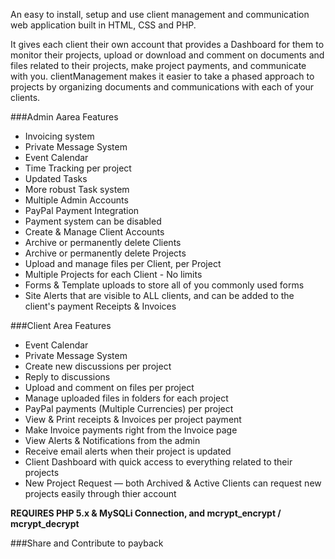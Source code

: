 An easy to install, setup and use client management and communication web application built in HTML, CSS and PHP.

It gives each client their own account that provides a Dashboard for them to monitor their projects, upload or download and comment on documents and files related to their projects, make project payments, and communicate with you. clientManagement makes it easier to take a phased approach to projects by organizing documents and communications with each of your clients.

###Admin Aarea Features

* Invoicing system
* Private Message System
* Event Calendar
* Time Tracking per project
* Updated Tasks
* More robust Task system
* Multiple Admin Accounts
* PayPal Payment Integration
* Payment system can be disabled
* Create & Manage Client Accounts
* Archive or permanently delete Clients
* Archive or permanently delete Projects
* Upload and manage files per Client, per Project
* Multiple Projects for each Client - No limits
* Forms & Template uploads to store all of you commonly used forms
* Site Alerts that are visible to ALL clients, and can be added to the client's payment Receipts & Invoices

###Client Area Features

* Event Calendar
* Private Message System
* Create new discussions per project
* Reply to discussions
* Upload and comment on files per project
* Manage uploaded files in folders for each project
* PayPal payments (Multiple Currencies) per project
* View & Print receipts & Invoices per project payment
* Make Invoice payments right from the Invoice page
* View Alerts & Notifications from the admin
* Receive email alerts when their project is updated
* Client Dashboard with quick access to everything related to their projects
* New Project Request — both Archived & Active Clients can request new projects easily through thier account


**REQUIRES PHP 5.x & MySQLi Connection, and mcrypt_encrypt / mcrypt_decrypt**

###Share and Contribute to payback

